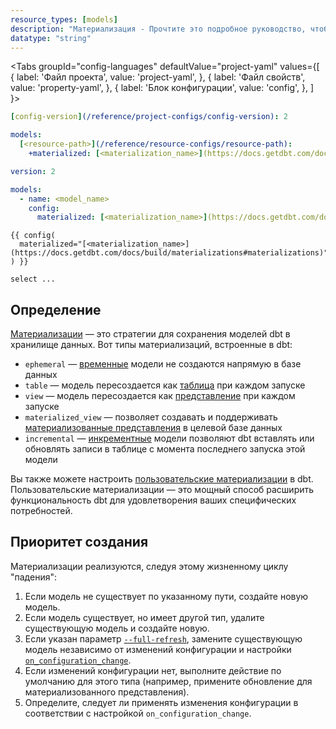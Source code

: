 ```yaml
---
resource_types: [models]
description: "Материализация - Прочтите это подробное руководство, чтобы узнать о материализациях в dbt."
datatype: "string"
---
```


<Tabs
  groupId="config-languages"
  defaultValue="project-yaml"
  values={[
    { label: 'Файл проекта', value: 'project-yaml', },
    { label: 'Файл свойств', value: 'property-yaml', },
    { label: 'Блок конфигурации', value: 'config', },
  ]
}>


<TabItem value="project-yaml">

<File name='dbt_project.yml'>

```yaml
[config-version](/reference/project-configs/config-version): 2

models:
  [<resource-path>](/reference/resource-configs/resource-path):
    +materialized: [<materialization_name>](https://docs.getdbt.com/docs/build/materializations#materializations)
```

</File>

</TabItem>


<TabItem value="property-yaml">

<File name='models/properties.yml'>

```yaml
version: 2

models:
  - name: <model_name>
    config:
      materialized: [<materialization_name>](https://docs.getdbt.com/docs/build/materializations#materializations)

```

</File>

</TabItem>


<TabItem value="config">

<File name='models/<model_name>.sql'>

```jinja
{{ config(
  materialized="[<materialization_name>](https://docs.getdbt.com/docs/build/materializations#materializations)"
) }}

select ...
```

</File>

</TabItem>

</Tabs>

## Определение

[Материализации](/docs/build/materializations#materializations) — это стратегии для сохранения моделей dbt в хранилище данных. Вот типы материализаций, встроенные в dbt:

- `ephemeral` &mdash; [временные](/docs/build/materializations#ephemeral) модели не создаются напрямую в базе данных
- `table` &mdash; модель пересоздается как [таблица](/docs/build/materializations#table) при каждом запуске
- `view` &mdash; модель пересоздается как [представление](/docs/build/materializations#view) при каждом запуске
- `materialized_view` &mdash; позволяет создавать и поддерживать [материализованные представления](/docs/build/materializations#materialized-view) в целевой базе данных
- `incremental` &mdash; [инкрементные](/docs/build/materializations#incremental) модели позволяют dbt вставлять или обновлять записи в таблице с момента последнего запуска этой модели

Вы также можете настроить [пользовательские материализации](/guides/create-new-materializations?step=1) в dbt. Пользовательские материализации — это мощный способ расширить функциональность dbt для удовлетворения ваших специфических потребностей.

## Приоритет создания
<!-- Этот текст скопирован из /reference/resource-configs/on_configuration_change.md -->
Материализации реализуются, следуя этому жизненному циклу "падения":

1. Если модель не существует по указанному пути, создайте новую модель.
2. Если модель существует, но имеет другой тип, удалите существующую модель и создайте новую.
3. Если указан параметр [`--full-refresh`](/reference/resource-configs/full_refresh), замените существующую модель независимо от изменений конфигурации и настройки [`on_configuration_change`](/reference/resource-configs/on_configuration_change).
4. Если изменений конфигурации нет, выполните действие по умолчанию для этого типа (например, примените обновление для материализованного представления).
5. Определите, следует ли применять изменения конфигурации в соответствии с настройкой `on_configuration_change`.
```
